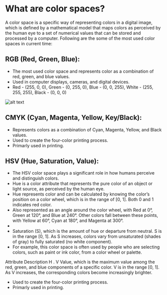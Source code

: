 # What are color spaces?

A color space is a specific way of representing colors in a digital image, which is defined by a mathematical model that maps colors as perceived by the human eye to
a set of numerical values that can be stored and processed by a computer. Following are the some of the most used color spaces in current time:

## RGB (Red, Green, Blue):

  * The most used color space and represents color as a combination of red, green, and blue values.
  * Used in computer displays, cameras, and digital devices.
  * Red - (255, 0, 0), Green - (0, 255, 0), Blue - (0, 0, 255), White - (255, 255, 255), Black - (0, 0, 0)
    
![alt text](https://github.com/ImRoke/Principles-of-Digital-Image-Processing-with-OpenCV-Python/blob/main/DIP-Images/Color%20Spaces.png)


## CMYK (Cyan, Magenta, Yellow, Key/Black):

  * Represents colors as a combination of Cyan, Magenta, Yellow, and Black values.
  * Used to create the four-color printing process.
  * Primarly used in printing.

## HSV (Hue, Saturation, Value):
 
  * The HSV color space plays a significant role in how humans perceive and distinguish colors. 
  * Hue is a color attribute that represents the pure color of an object or light source, as perceived by the human eye.
  * Hue represents color and can be calculated by knowing the color’s position on a color wheel, which is in the range of [0, 1]. Both 0 and 1 indicates red color.
  * Also represented as an angle around the color wheel, with Red at 0°, Green at 120°, and Blue at 240°. Other colors fall between these points, with Yellow at 60°, Cyan at 180°, and Magenta at 300°. 
  *
  * Saturation (S), which is the amount of hue or departure from neutral. S is in the range [0, 1]. As S increases, colors vary from unsaturated (shades of gray) to fully saturated (no white component).
  * For example, this color space is often used by people who are selecting colors, such as paint or ink color, from a color wheel or palette.

Attribute Description H .  V Value, which is the maximum value among the red, green, and blue components of a specific color. V is in the range [0, 1]. As V increases, the corresponding colors become increasingly brighter.
  * Used to create the four-color printing process.
  * Primarly used in printing.
